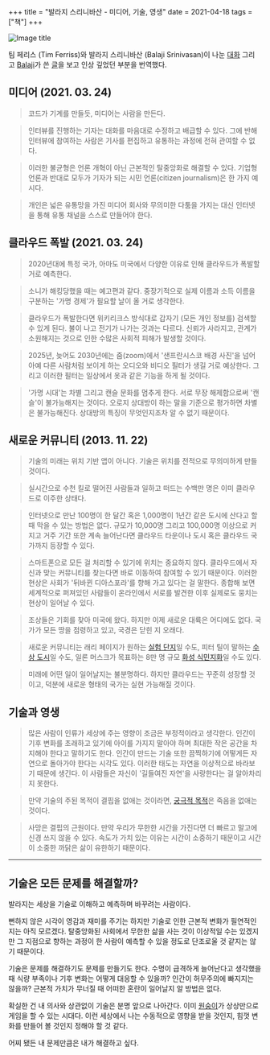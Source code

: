 +++
title = "발라지 스리니바산 - 미디어, 기술, 영생"
date = 2021-04-18
tags = ["책"]
+++

![Image title](https://bear-images.sfo2.cdn.digitaloceanspaces.com/kang-1662218464.webp)

팀 페리스 (Tim Ferriss)와 발라지 스리니바산 (Balaji Srinivasan)이 나눈 [대화](https://tim.blog/2021/03/25/balaji-srinivasan-transcript/) 그리고 [Balaji](https://balajis.com/about/)가 쓴 [글](https://www.wired.com/2013/11/software-is-reorganizing-the-world-and-cloud-formations-could-lead-to-physical-nations/)을 보고 인상 깊었던 부분을 번역했다.

## 미디어 (2021. 03. 24)

> 코드가 기계를 만들듯, 미디어는 사람을 만든다.

> 인터뷰를 진행하는 기자는 대화를 마음대로 수정하고 배급할 수 있다. 그에 반해 인터뷰에 참여하는 사람은 기사를 편집하고 유통하는 과정에 전혀 관여할 수 없다.

> 이러한 불균형은 언론 개혁이 아닌 근본적인 탈중앙화로 해결할 수 있다. 기업형 언론과 반대로 모두가 기자가 되는 시민 언론(citizen journalism)은 한 가지 예시다.

> 개인은 넓은 유통망을 가진 미디어 회사와 무의미한 다툼을 가지는 대신 인터넷을 통해 유통 채널을 스스로 만들어야 한다.

## 클라우드 폭발 (2021. 03. 24)

> 2020년대에 특정 국가, 아마도 미국에서 다양한 이유로 인해 클라우드가 폭발할 거로 예측한다.

> 소니가 해킹당했을 때는 예고편과 같다. 중장기적으로 실제 이름과 소득 이름을 구분하는 '가명 경제'가 필요할 날이 올 거로 생각한다.

> 클라우드가 폭발한다면 위키리크스 방식대로 갑자기 (모든 개인 정보를) 검색할 수 있게 된다. 불이 나고 전기가 나가는 것과는 다르다. 신뢰가 사라지고, 관계가 소원해지는 것으로 인한 수많은 사회적 피해가 발생할 것이다.

> 2025년, 늦어도 2030년에는 줌(zoom)에서 '샌프란시스코 배경 사진'을 넘어 아예 다른 사람처럼 보이게 하는 오디오와 비디오 필터가 생길 거로 예상한다. 그리고 이러한 필터는 일상에서 옷과 같은 기능을 하게 될 것이다.

> '가명 시대'는 차별 그리고 캔슬 문화를 멈추게 한다. 서로 무장 해제함으로써 '캔슬'이 불가능해지는 것이다. 오로지 상대방이 하는 말을 기준으로 평가하면 차별은 불가능해진다. 상대방의 특징이 무엇인지조차 알 수 없기 때문이다.

## 새로운 커뮤니티 (2013. 11. 22)

> 기술의 미래는 위치 기반 앱이 아니다. 기술은 위치를 전적으로 무의미하게 만들 것이다.

> 실시간으로 수천 킬로 떨어진 사람들과 일하고 떠드는 수백만 명은 이미 클라우드로 이주한 상태다.

> 인터넷으로 만난 100명이 한 달간 혹은 1,000명이 1년간 같은 도시에 산다고 할 때 막을 수 있는 방법은 없다. 규모가 10,000명 그리고 100,000명 이상으로 커지고 거주 기간 또한 계속 늘어난다면 클라우드 타운이나 도시 혹은 클라우드 국가까지 등장할 수 있다.

> 스마트폰으로 모든 걸 처리할 수 있기에 위치는 중요하지 않다. 클라우드에서 자신과 맞는 커뮤니티를 찾는다면 바로 이동하여 참여할 수 있기 때문이다. 이러한 현상은 사회가 '뒤바뀐 디아스포라'를 향해 가고 있다는 걸 말한다. 종합해 보면 세계적으로 퍼져있던 사람들이 온라인에서 서로를 발견한 이후 실제로도 뭉치는 현상이 일어날 수 있다.

> 조상들은 기회를 찾아 미국에 왔다. 하지만 이제 새로운 대륙은 어디에도 없다. 국가가 모든 땅을 점령하고 있고, 국경은 닫힌 지 오래다.

> 새로운 커뮤니티는 래리 페이지가 원하는 [실험 단지](https://www.theverge.com/2013/5/15/4334356/larry-page-wants-to-set-aside-a-part-of-the-world-for-experimentation)일 수도, 피터 틸이 말하는 [수상 도시](https://www.seasteading.org/)일 수도, 일론 머스크가 목표하는 8만 명 규모 [화성 식민지화](https://www.wired.com/2012/10/ff-elon-musk-qa/)일 수도 있다.

> 미래에 어떤 일이 일어날지는 불분명하다. 하지만 클라우드는 꾸준히 성장할 것이고, 덕분에 새로운 형태의 국가는 실현 가능해질 것이다.

## 기술과 영생

> 많은 사람이 인류가 세상에 주는 영향이 조금은 부정적이라고 생각한다. 인간이 기후 변화를 초래하고 있기에 아이를 가지지 말아야 하며 최대한 작은 공간을 차지해야 한다고 말하기도 한다. 인간이 만드는 기술 또한 끔찍하기에 어떻게든 자연으로 돌아가야 한다는 시각도 있다. 이러한 태도는 자연을 이상적으로 바라보기 때문에 생긴다. 이 사람들은 자신이 '길들여진 자연'을 사랑한다는 걸 알아차리지 못한다.

> 만약 기술의 주된 목적이 결핍을 없애는 것이라면, [궁극적 목적](https://balajis.com/the-purpose-of-technology/)은 죽음을 없애는 것이다.

> 사망은 결핍의 근원이다. 만약 우리가 무한한 시간을 가진다면 더 빠르고 말고에 신경 쓰지 않을 수 있다. 속도가 가치 있는 이유는 시간이 소중하기 때문이고 시간이 소중한 까닭은 삶이 유한하기 때문이다.

---

## 기술은 모든 문제를 해결할까?

발라지는 세상을 기술로 이해하고 예측하며 바꾸려는 사람이다.

뻔하지 않은 시각이 영감과 재미를 주기는 하지만 기술로 인한 근본적 변화가 필연적인지는 아직 모르겠다. 탈중앙화된 사회에서 무한한 삶을 사는 것이 이상적일 수는 있겠지만 그 지점으로 향하는 과정이 한 사람이 예측할 수 있을 정도로 단조로울 것 같지는 않기 때문이다.

기술은 문제를 해결하기도 문제를 만들기도 한다. 수명이 급격하게 늘어난다고 생각했을 때 식량 부족이나 기후 변화는 어떻게 대응할 수 있을까? 인간이 허무주의에 빠지지는 않을까? 근본적 가치가 무너질 때 어떠한 혼란이 일어날지 알 방법은 없다.

확실한 건 내 의사와 상관없이 기술은 분명 앞으로 나아간다. 이미 [원숭이](https://www.youtube.com/watch?v=rsCul1sp4hQ)가 상상만으로 게임을 할 수 있는 시대다. 이런 세상에서 나는 수동적으로 영향을 받을 것인지, 힘껏 변화를 만들어 볼 것인지 정해야 할 것 같다.

어찌 됐든 내 문제만큼은 내가 해결하고 싶다.